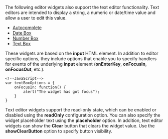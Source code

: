 The following editor widgets also support the text editor functionality. Text editors are intended to display a string, a numeric or date/time value and allow a user to edit this value.

- [Autocomplete](/api-reference/10%20UI%20Widgets/dxAutocomplete '/Documentation/ApiReference/UI_Widgets/dxAutocomplete/')
- [Date Box](/api-reference/10%20UI%20Widgets/dxDateBox '/Documentation/ApiReference/UI_Widgets/dxDateBox/')
- [Number Box](/api-reference/10%20UI%20Widgets/dxNumberBox '/Documentation/ApiReference/UI_Widgets/dxNumberBox/')
- [Text Box](/api-reference/10%20UI%20Widgets/dxTextBox '/Documentation/ApiReference/UI_Widgets/dxTextBox/')  

These widgets are based on the **input** HTML element. In addition to editor specific options, they include options that enable you to specify handlers for events of the underlying **input** element (**onEnterKey**, **onFocusIn**, **onFocusOut**, etc.).

    <!--JavaScript-->
    var textBoxOptions = {
        onFocusIn: function() {
            alert("The widget has got focus");
        }
    }

Text editor widgets support the read-only state, which can be enabled or disabled using the **readOnly** configuration option. You can also specify the widget placeholder text using the **placeholder** option. In addition, text editor widgets can show the **Clear** button that clears the widget value. Use the **showClearButton** option to specify button visibility.